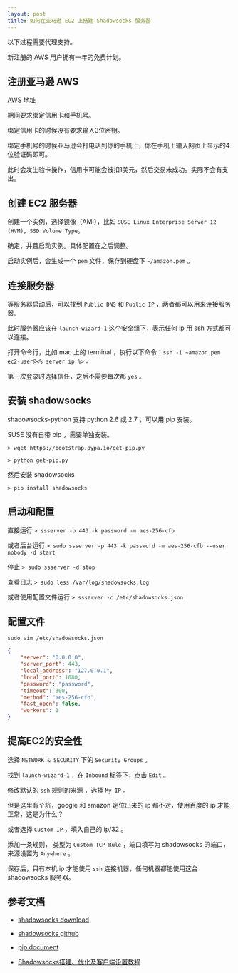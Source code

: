 ```yaml
---
layout: post
title: 如何在亚马逊 EC2 上搭建 Shadowsocks 服务器
---
```


以下过程需要代理支持。

新注册的 AWS 用户拥有一年的免费计划。

## 注册亚马逊 AWS

[AWS 地址](https://aws.amazon.com/)

期间要求绑定信用卡和手机号。

绑定信用卡的时候没有要求输入3位密钥。

绑定手机号的时候亚马逊会打电话到你的手机上，你在手机上输入网页上显示的4位验证码即可。

此时会发生验卡操作，信用卡可能会被扣1美元，然后交易未成功。实际不会有支出。

## 创建 EC2 服务器

创建一个实例，选择镜像（AMI），比如 `SUSE Linux Enterprise Server 12 (HVM), SSD Volume Type`。

确定，并且启动实例。具体配置在之后调整。

启动实例后，会生成一个 `pem` 文件，保存到硬盘下 `~/amazon.pem` 。

## 连接服务器

等服务器启动后，可以找到 `Public DNS` 和 `Public IP` ，两者都可以用来连接服务器。

此时服务器应该在 `launch-wizard-1` 这个安全组下，表示任何 ip 用 ssh 方式都可以连接。

打开命令行，比如 mac 上的 terminal ，执行以下命令：`ssh -i ~amazon.pem ec2-user@<% server ip %>` 。

第一次登录时选择信任，之后不需要每次都 `yes` 。

## 安装 shadowsocks

shadowsocks-python 支持 python 2.6 或 2.7 ，可以用 pip 安装。

SUSE 没有自带 pip ，需要单独安装。

`> wget https://bootstrap.pypa.io/get-pip.py`

`> python get-pip.py`

然后安装 shadowsocks

`> pip install shadowsocks`

## 启动和配置

直接运行 `> ssserver -p 443 -k password -m aes-256-cfb`

或者后台运行 `> sudo ssserver -p 443 -k password -m aes-256-cfb --user nobody -d start`

停止 `> sudo ssserver -d stop`

查看日志 `> sudo less /var/log/shadowsocks.log`

或者使用配置文件运行 `> ssserver -c /etc/shadowsocks.json`

## 配置文件

`sudo vim /etc/shadowsocks.json`

```json
{
    "server": "0.0.0.0",
    "server_port": 443,
    "local_address": "127.0.0.1",
    "local_port": 1080,
    "password": "password",
    "timeout": 300,
    "method": "aes-256-cfb",
    "fast_open": false,
    "workers": 1
}
```

## 提高EC2的安全性

选择 `NETWORK & SECURITY` 下的 `Security Groups` 。

找到 `launch-wizard-1` ，在 `Inbound` 标签下，点击 `Edit` 。

修改默认的 `ssh` 规则的来源 ，选择 `My IP` 。

但是这里有个坑，google 和 amazon 定位出来的 ip 都不对，使用百度的 ip 才能正常，这是为什么？

或者选择 `Custom IP` ，填入自己的 ip/32 。

添加一条规则， 类型为 `Custom TCP Rule` ，端口填写为 shadowsocks 的端口，来源设置为 `Anywhere` 。

保存后，只有本机 ip 才能使用 `ssh` 连接机器，任何机器都能使用这台 shadowsocks 服务器。

## 参考文档

- [shadowsocks download](http://shadowsocks.org/en/download/servers.html)

- [shadowsocks github](https://github.com/shadowsocks/shadowsocks/tree/7c08101ce8a673fafb22477e8ad720aa57114a1f)

- [pip document](https://pip.pypa.io/en/stable/installing/#install-pip)

- [Shadowsocks搭建、优化及客户端设置教程](http://aisheji.org/web/centos-build-shadowsocks.html)
